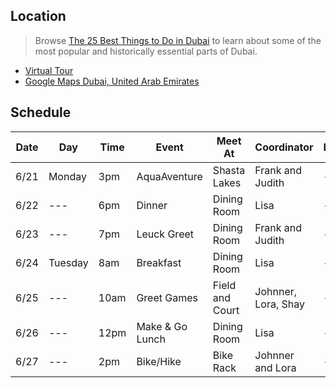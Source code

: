 ## Location
> Browse [The 25 Best Things to Do in Dubai](https://www.cntraveler.com/gallery/best-things-to-do-in-dubai) to learn about some of the most popular and historically essential parts of Dubai. 
- [Virtual Tour](https://www.airpano.com/360photo/uae-dubai-city-virtual-tour/)
- [Google Maps Dubai, United Arab Emirates](https://www.google.com/maps/place/Dubai+-+United+Arab+Emirates/@25.0760224,55.2274879,10z/data=!3m1!4b1!4m5!3m4!1s0x3e5f43496ad9c645:0xbde66e5084295162!8m2!3d25.2048493!4d55.2707828)

## Schedule

| Date | Day | Time | Event | Meet At | Coordinator | Breakfast | Lunch | Dinner |
| --- | --- | --- | --- | --- | --- | --- | --- | --- |
| 6/21 | Monday | 3pm | AquaAventure | Shasta Lakes | Frank and Judith |---|---|---|
| 6/22 | --- | 6pm | Dinner | Dining Room | Lisa |---|---|---|
| 6/23 | --- | 7pm | Leuck Greet | Dining Room | Frank and Judith |---|---|---|
| 6/24 | Tuesday | 8am | Breakfast | Dining Room | Lisa |---|---|---|
| 6/25 | --- | 10am | Greet Games | Field and Court | Johnner, Lora, Shay|---|---|---|
| 6/26 | --- | 12pm | Make & Go Lunch | Dining Room | Lisa |---|---|---|
| 6/27 | --- | 2pm | Bike/Hike | Bike Rack | Johnner and Lora |---|---|---|
